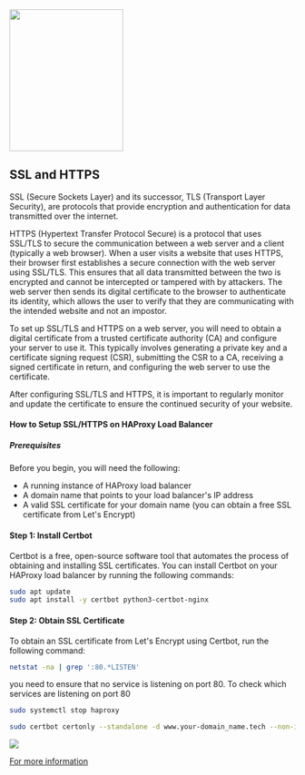 <img src="https://external-preview.redd.it/oLyEwm9EK-XtmSMBXiD371-G3ROSqNIV-YpchI-4VnQ.png?auto=webp&s=807c0719fb73482f53b37b391b6533174d5b2a0b" width="200" height="250">

## SSL and HTTPS
SSL (Secure Sockets Layer) and its successor, TLS (Transport Layer Security), are protocols that provide encryption and authentication for data transmitted over the internet.

HTTPS (Hypertext Transfer Protocol Secure) is a protocol that uses SSL/TLS to secure the communication between a web server and a client (typically a web browser).
When a user visits a website that uses HTTPS, their browser first establishes a secure connection with the web server using SSL/TLS. This ensures that all data transmitted between the two is encrypted and cannot be intercepted or tampered with by attackers. The web server then sends its digital certificate to the browser to authenticate its identity, which allows the user to verify that they are communicating with the intended website and not an impostor.

To set up SSL/TLS and HTTPS on a web server, you will need to obtain a digital certificate from a trusted certificate authority (CA) and configure your server to use it. This typically involves generating a private key and a certificate signing request (CSR), submitting the CSR to a CA, receiving a signed certificate in return, and configuring the web server to use the certificate.

After configuring SSL/TLS and HTTPS, it is important to regularly monitor and update the certificate to ensure the continued security of your website.

#### How to Setup SSL/HTTPS on HAProxy Load Balancer
##### Prerequisites
Before you begin, you will need the following:

* A running instance of HAProxy load balancer
* A domain name that points to your load balancer's IP address
* A valid SSL certificate for your domain name (you can obtain a free SSL certificate from Let's Encrypt)
#### Step 1: Install Certbot
Certbot is a free, open-source software tool that automates the process of obtaining and installing SSL certificates. You can install Certbot on your HAProxy load balancer by running the following commands:
```bash
sudo apt update
sudo apt install -y certbot python3-certbot-nginx
```

#### Step 2: Obtain SSL Certificate
To obtain an SSL certificate from Let's Encrypt using Certbot, run the following command:
```bash
netstat -na | grep ':80.*LISTEN'
```
you need to ensure that no service is listening on port 80. To check which services are listening on port 80

```bash
sudo systemctl stop haproxy
```
```bash
sudo certbot certonly --standalone -d www.your-domain_name.tech --non-interactive --agree-tos --email example@gmail.com
```
<img src="https://miro.medium.com/v2/resize:fit:720/format:webp/0*F5iSC6unA47adVP9.png">

[For more information](https://mustaphaaliyugaladima.medium.com/how-to-setup-ssl-https-on-haproxy-load-balancer-a47bee7bc146)
